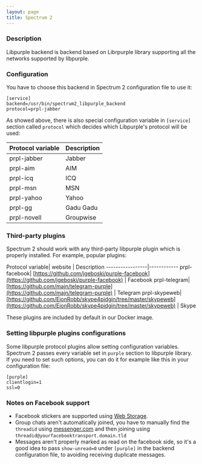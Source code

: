 ```yaml
---
layout: page
title: Spectrum 2
---
```


### Description

Libpurple backend is backend based on Librpurple library supporting all the networks supported by libpurple.

### Configuration

You have to choose this backend in Spectrum 2 configuration file to use it:

	[service]
	backend=/usr/bin/spectrum2_libpurple_backend
	protocol=prpl-jabber

As showed above, there is also special configuration variable in `[service]` section called `protocol` which decides which Libpurple's protocol will be used:

Protocol variable| Description
-----------------|------------
prpl-jabber| Jabber
prpl-aim|AIM
prpl-icq|ICQ
prpl-msn|MSN
prpl-yahoo|Yahoo
prpl-gg|Gadu Gadu
prpl-novell|Groupwise

### Third-party plugins

Spectrum 2 should work with any third-party libpurple plugin which is properly installed. For example, popular plugins:

Protocol variable| website | Description
-----------------|------------
prpl-facebook| [https://github.com/jgeboski/purple-facebook](https://github.com/jgeboski/purple-facebook) | Facebook
prpl-telegram| [https://github.com/majn/telegram-purple](https://github.com/majn/telegram-purple) | Telegram
prpl-skypeweb| [https://github.com/EionRobb/skype4pidgin/tree/master/skypeweb](https://github.com/EionRobb/skype4pidgin/tree/master/skypeweb) | Skype

These plugins are included by default in our Docker image.

### Setting libpurple plugins configurations

Some libpurple protocol plugins allow setting configuration variables. Spectrum 2 passes every variable set in `purple` section to libpurple library. If you need to set such options, you can do it for example like this in your configuration file:

	[purple]
	clientlogin=1
	ssl=0


### Notes on Facebook support

- Facebook stickers are supported using [Web Storage](../configuration/web_storage.html).
- Group chats aren't automatically joined, you have to manually find the `threadid` using [messenger.com](https://www.messenger.com/) and then joining using `threadid@yourfacebooktransport.domain.tld`
- Messages aren't properly marked as read on the facebook side, so it's a good idea to pass `show-unread=0` under `[purple]` in the backend configuration file, to avoiding receiving duplicate messages.
